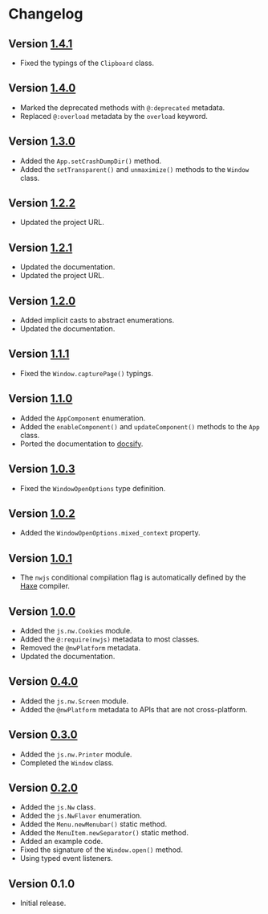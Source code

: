 # Changelog

## Version [1.4.1](https://github.com/cedx/nwjs.hx/compare/v1.4.0...v1.4.1)
- Fixed the typings of the `Clipboard` class.

## Version [1.4.0](https://github.com/cedx/nwjs.hx/compare/v1.3.0...v1.4.0)
- Marked the deprecated methods with `@:deprecated` metadata.
- Replaced `@:overload` metadata by the `overload` keyword.

## Version [1.3.0](https://github.com/cedx/nwjs.hx/compare/v1.2.2...v1.3.0)
- Added the `App.setCrashDumpDir()` method.
- Added the `setTransparent()` and `unmaximize()` methods to the `Window` class.

## Version [1.2.2](https://github.com/cedx/nwjs.hx/compare/v1.2.1...v1.2.2)
- Updated the project URL.

## Version [1.2.1](https://github.com/cedx/nwjs.hx/compare/v1.2.0...v1.2.1)
- Updated the documentation.
- Updated the project URL.

## Version [1.2.0](https://github.com/cedx/nwjs.hx/compare/v1.1.1...v1.2.0)
- Added implicit casts to abstract enumerations.
- Updated the documentation.

## Version [1.1.1](https://github.com/cedx/nwjs.hx/compare/v1.1.0...v1.1.1)
- Fixed the `Window.capturePage()` typings.

## Version [1.1.0](https://github.com/cedx/nwjs.hx/compare/v1.0.3...v1.1.0)
- Added the `AppComponent` enumeration.
- Added the `enableComponent()` and `updateComponent()` methods to the `App` class.
- Ported the documentation to [docsify](https://docsify.js.org).

## Version [1.0.3](https://github.com/cedx/nwjs.hx/compare/v1.0.2...v1.0.3)
- Fixed the `WindowOpenOptions` type definition.

## Version [1.0.2](https://github.com/cedx/nwjs.hx/compare/v1.0.1...v1.0.2)
- Added the `WindowOpenOptions.mixed_context` property.

## Version [1.0.1](https://github.com/cedx/nwjs.hx/compare/v1.0.0...v1.0.1)
- The `nwjs` conditional compilation flag is automatically defined by the [Haxe](https://haxe.org) compiler.

## Version [1.0.0](https://github.com/cedx/nwjs.hx/compare/v0.4.0...v1.0.0)
- Added the `js.nw.Cookies` module.
- Added the `@:require(nwjs)` metadata to most classes.
- Removed the `@nwPlatform` metadata.
- Updated the documentation.

## Version [0.4.0](https://github.com/cedx/nwjs.hx/compare/v0.3.0...v0.4.0)
- Added the `js.nw.Screen` module.
- Added the `@nwPlatform` metadata to APIs that are not cross-platform.

## Version [0.3.0](https://github.com/cedx/nwjs.hx/compare/v0.2.0...v0.3.0)
- Added the `js.nw.Printer` module.
- Completed the `Window` class.

## Version [0.2.0](https://github.com/cedx/nwjs.hx/compare/v0.1.0...v0.2.0)
- Added the `js.Nw` class.
- Added the `js.NwFlavor` enumeration.
- Added the `Menu.newMenubar()` static method.
- Added the `MenuItem.newSeparator()` static method.
- Added an example code.
- Fixed the signature of the `Window.open()` method.
- Using typed event listeners.

## Version 0.1.0
- Initial release.
